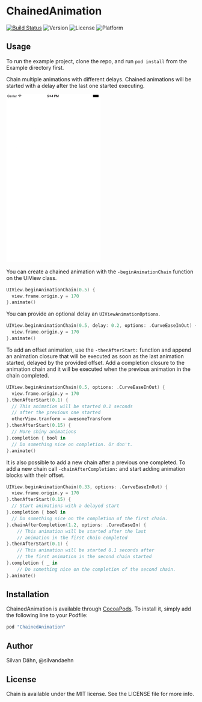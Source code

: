 # ChainedAnimation

[![Build Status](https://travis-ci.org/daehn/ChainedAnimation.svg?branch=master)](https://travis-ci.org/daehn/ChainedAnimation)
![Version](https://img.shields.io/cocoapods/v/ChainedAnimation.svg?style=flat)
![License](https://img.shields.io/cocoapods/l/ChainedAnimation.svg?style=flat)
![Platform](https://img.shields.io/cocoapods/p/ChainedAnimation.svg?style=flat)

## Usage

To run the example project, clone the repo, and run `pod install` from the Example directory first.  

Chain multiple animations with different delays. Chained animations will be started with a delay after the last one started executing.

<img src="chain-example-loop.gif" width="250">

You can create a chained animation with the `-beginAnimationChain` function on the UIView class.

```swift
UIView.beginAnimationChain(0.5) {
  view.frame.origin.y = 170
}.animate()
```

You can provide an optional delay an `UIViewAnimationOptions`.

```swift
UIView.beginAnimationChain(0.5, delay: 0.2, options: .CurveEaseInOut) {
  view.frame.origin.y = 170
}.animate()
```
To add an offset animation, use the `-thenAfterStart:` function and append an
animation closure that will be executed as soon as the last animation started, delayed by the provided offset. Add a completion
closure to the animation chain and it will be executed when the previous animation in the chain completed.

```swift
UIView.beginAnimationChain(0.5, options: .CurveEaseInOut) {
  view.frame.origin.y = 170
}.thenAfterStart(0.1) {
  // This animation will be started 0.1 seconds
  // after the previous one started
  otherView.tranform = awesomeTransform
}.thenAfterStart(0.15) {
  // More shiny animations
}.completion { bool in
  // Do something nice on completion. Or don't.
}.animate()
```

It is also possible to add a new chain after a previous one completed.
To add a new chain call `-chainAfterCompletion:` and start adding animation blocks with their offset.

```swift
UIView.beginAnimationChain(0.33, options: .CurveEaseInOut) {
  view.frame.origin.y = 170
}.thenAfterStart(0.15) {
  // Start animations with a delayed start
}.completion { bool in
  // Do something nice on the completion of the first chain.
}.chainAfterCompletion(1.2, options: .CurveEaseIn) {
    // This animation will be started after the last
    // animation in the first chain completed
}.thenAfterStart(0.1) {
    // This animation will be started 0.1 seconds after
    // the first animation in the second chain started
}.completion { _ in
    // Do something nice on the completion of the second chain.
}.animate()
```

## Installation

ChainedAnimation is available through [CocoaPods](http://cocoapods.org). To install
it, simply add the following line to your Podfile:

```ruby
pod "ChainedAnimation"
```

## Author

Silvan Dähn, @silvandaehn

## License

Chain is available under the MIT license. See the LICENSE file for more info.
